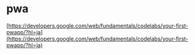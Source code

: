 # pwa

[https://developers.google.com/web/fundamentals/codelabs/your-first-pwapp/?hl=ja](https://developers.google.com/web/fundamentals/codelabs/your-first-pwapp/?hl=ja)

